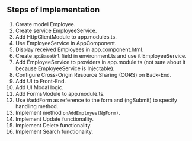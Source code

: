 Steps of Implementation
-----------------------

1. Create model Employee.
2. Create service EmployeeService.
3. Add HttpClientModule to app.modules.ts.
4. Use EmployeeService in AppComponent.
5. Display received Employees in app.component.html.
6. Create `apiBaseUrl` field in environment.ts and use it EmployeeService.
7. Add EmployeeService to providers in app.module.ts (not sure about it because EmployeeService is Injectable).
8. Configure Cross-Origin Resource Sharing (CORS) on Back-End.
9. Add UI to Front-End.
10. Add UI Modal logic.
11. Add FormsModule to app.module.ts.
12. Use #addForm as reference to the form and (ngSubmit) to specify handling method.
13. Implement method `onAddEmployee(NgForm)`.
14. Implement Update functionality.
15. Implement Delete functionality.
16. Implement Search functionality.
